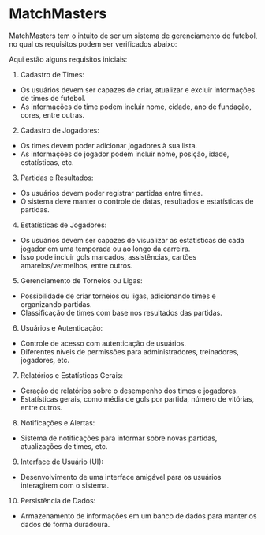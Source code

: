 # MatchMasters
MatchMasters tem o intuito de ser um sistema de gerenciamento de futebol, no qual os requisitos podem ser verificados abaixo:


Aqui estão alguns requisitos iniciais:

1. Cadastro de Times:
- Os usuários devem ser capazes de criar, atualizar e excluir informações de times de futebol.
- As informações do time podem incluir nome, cidade, ano de fundação, cores, entre outras.


2. Cadastro de Jogadores:
- Os times devem poder adicionar jogadores à sua lista.
- As informações do jogador podem incluir nome, posição, idade, estatísticas, etc.


3. Partidas e Resultados:
- Os usuários devem poder registrar partidas entre times.
- O sistema deve manter o controle de datas, resultados e estatísticas de partidas.


4. Estatísticas de Jogadores:
- Os usuários devem ser capazes de visualizar as estatísticas de cada jogador em uma temporada ou ao longo da carreira.
- Isso pode incluir gols marcados, assistências, cartões amarelos/vermelhos, entre outros.


5. Gerenciamento de Torneios ou Ligas:
- Possibilidade de criar torneios ou ligas, adicionando times e organizando partidas.
- Classificação de times com base nos resultados das partidas.


6. Usuários e Autenticação:
- Controle de acesso com autenticação de usuários.
- Diferentes níveis de permissões para administradores, treinadores, jogadores, etc.


7. Relatórios e Estatísticas Gerais:
- Geração de relatórios sobre o desempenho dos times e jogadores.
- Estatísticas gerais, como média de gols por partida, número de vitórias, entre outros.


8. Notificações e Alertas:
- Sistema de notificações para informar sobre novas partidas, atualizações de times, etc.


9. Interface de Usuário (UI):
- Desenvolvimento de uma interface amigável para os usuários interagirem com o sistema.


10. Persistência de Dados:
- Armazenamento de informações em um banco de dados para manter os dados de forma duradoura.
